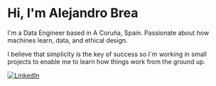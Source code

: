 

# Hi, I'm Alejandro Brea

I'm a Data Engineer based in A Coruña, Spain. Passionate about how machines learn, data, and ethical design.

I believe that simplicity is the key of success so I´m working in small projects to enable me to learn how things work from the ground up.

[![LinkedIn](https://img.shields.io/badge/LinkedIn-%230077B5.svg?logo=linkedin&logoColor=white)](https://linkedin.com/in/alejandrobrea) 

